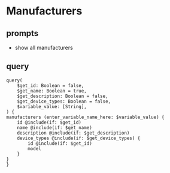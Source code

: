 # Manufacturers
## prompts
  - show all manufacturers
## query
    query(
        $get_id: Boolean = false,
        $get_name: Boolean = true,
        $get_description: Boolean = false,
        $get_device_types: Boolean = false,
        $variable_value: [String],
    ) {
    manufacturers (enter_variable_name_here: $variable_value) {
        id @include(if: $get_id)
        name @include(if: $get_name)
        description @include(if: $get_description)
        device_types @include(if: $get_device_types) {
            id @include(if: $get_id)
            model
        }
    }
    }